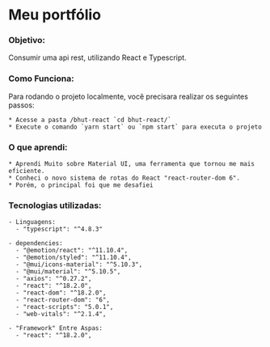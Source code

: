 <h1>Meu portfólio</h1>
<h3>Objetivo:</h3>
    <p>
        Consumir uma api rest, utilizando React e Typescript.
    </p>
    


<h3>Como Funciona:</h3>
    <p>
        Para rodando o projeto localmente, você precisara realizar os seguintes passos:
    </p>
    
    * Acesse a pasta /bhut-react `cd bhut-react/`
    * Execute o comando `yarn start` ou `npm start` para executa o projeto
   


<h3> O que aprendi:</h3>

    * Aprendi Muito sobre Material UI, uma ferramenta que tornou me mais eficiente.
    * Conheci o novo sistema de rotas do React "react-router-dom 6".
    * Porém, o principal foi que me desafiei



<h3>Tecnologias utilizadas:</h3>

    - Linguagens:
      - "typescript": "^4.8.3"
    
    - dependencies:
      - "@emotion/react": "^11.10.4",
      - "@emotion/styled": "^11.10.4",
      - "@mui/icons-material": "^5.10.3",
      - "@mui/material": "^5.10.5",
      - "axios": "^0.27.2",
      - "react": "^18.2.0",
      - "react-dom": "^18.2.0",
      - "react-router-dom": "6",
      - "react-scripts": "5.0.1",
      - "web-vitals": "^2.1.4",

    - "Framework" Entre Aspas:
      - "react": "^18.2.0",
